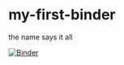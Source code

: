 # my-first-binder
the name says it all

[![Binder](https://mybinder.org/badge_logo.svg)](https://mybinder.org/v2/gh/zbjoko/my-first-binder/HEAD)
